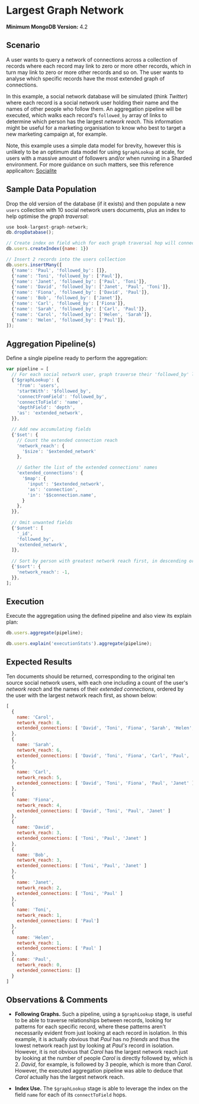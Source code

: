 # Largest Graph Network

__Minimum MongoDB Version:__ 4.2


## Scenario

A user wants to query a network of connections across a collection of records where each record may link to zero or more other records, which in turn may link to zero or more other records and so on. The user wants to analyse which specific records have the most extended graph of connections.

In this example, a social network database will be simulated (think _Twitter_) where each record is a social network user holding their name and the names of other people who follow them. An aggregation pipeline will be executed, which walks each record's `followed_by` array of links to determine which person has the largest _network reach_. This information might be useful for a marketing organisation to know who best to target a new marketing campaign at, for example.

Note, this example uses a simple data model for brevity, however this is unlikely to be an optimum data model for using `$graphLookup` at scale, for users with a massive amount of followers and/or when running in a Sharded environment. For more guidance on such matters, see this reference applicaiton: [Socialite](https://github.com/mongodb-labs/socialite)


## Sample Data Population

Drop the old version of the database (if it exists) and then populate a new `users` collection with 10 social network users documents, plus an index to help optimise the _graph traversal_:

```javascript
use book-largest-graph-network;
db.dropDatabase();

// Create index on field which for each graph traversal hop will connect to
db.users.createIndex({name: 1})

// Insert 2 records into the users collection
db.users.insertMany([
  {'name': 'Paul', 'followed_by': []},
  {'name': 'Toni', 'followed_by': ['Paul']},
  {'name': 'Janet', 'followed_by': ['Paul', 'Toni']},
  {'name': 'David', 'followed_by': ['Janet', 'Paul', 'Toni']},
  {'name': 'Fiona', 'followed_by': ['David', 'Paul']},
  {'name': 'Bob', 'followed_by': ['Janet']},
  {'name': 'Carl', 'followed_by': ['Fiona']},
  {'name': 'Sarah', 'followed_by': ['Carl', 'Paul']},
  {'name': 'Carol', 'followed_by': ['Helen', 'Sarah']},
  {'name': 'Helen', 'followed_by': ['Paul']},
]);
```


## Aggregation Pipeline(s)

Define a single pipeline ready to perform the aggregation:

```javascript
var pipeline = [
  // For each social network user, graph traverse their 'followed_by' list of people
  {'$graphLookup': {
    'from': 'users',
    'startWith': '$followed_by',
    'connectFromField': 'followed_by',
    'connectToField': 'name',
    'depthField': 'depth',
    'as': 'extended_network',
  }},

  // Add new accumulating fields
  {'$set': {
    // Count the extended connection reach
    'network_reach': {
      '$size': '$extended_network'
    },

    // Gather the list of the extended connections' names
    'extended_connections': {
      '$map': {
        'input': '$extended_network',
        'as': 'connection',
        'in': '$$connection.name',
      }
    },    
  }},
    
  // Omit unwanted fields
  {'$unset': [
    '_id',
    'followed_by',
    'extended_network',
  ]},   
  
  // Sort by person with greatest network reach first, in descending order
  {'$sort': {
    'network_reach': -1,
  }},   
];
```


## Execution

Execute the aggregation using the defined pipeline and also view its explain plan:

```javascript
db.users.aggregate(pipeline);
```

```javascript
db.users.explain('executionStats').aggregate(pipeline);
```


## Expected Results

Ten documents should be returned, corresponding to the original ten source social network users, with each one including a count of the user's _network reach_ and the names of their _extended connections_, ordered by the user with the largest network reach first, as shown below:

```javascript
[
  {
    name: 'Carol',
    network_reach: 8,
    extended_connections: [ 'David', 'Toni', 'Fiona', 'Sarah', 'Helen', 'Carl', 'Paul',  'Janet' ]
  },
  {
    name: 'Sarah',
    network_reach: 6,
    extended_connections: [ 'David', 'Toni', 'Fiona', 'Carl', 'Paul', 'Janet' ]
  },
  {
    name: 'Carl',
    network_reach: 5,
    extended_connections: [ 'David', 'Toni', 'Fiona', 'Paul', 'Janet' ]
  },
  {
    name: 'Fiona',
    network_reach: 4,
    extended_connections: [ 'David', 'Toni', 'Paul', 'Janet' ]
  },
  {
    name: 'David',
    network_reach: 3,
    extended_connections: [ 'Toni', 'Paul', 'Janet' ]
  },
  {
    name: 'Bob',
    network_reach: 3,
    extended_connections: [ 'Toni', 'Paul', 'Janet' ]
  },
  {
    name: 'Janet',
    network_reach: 2,
    extended_connections: [ 'Toni', 'Paul' ]
  },
  {
    name: 'Toni',
    network_reach: 1, 
    extended_connections: [ 'Paul']
  },
  { 
    name: 'Helen',
    network_reach: 1, 
    extended_connections: [ 'Paul' ] 
  },
  { name: 'Paul', 
    network_reach: 0, 
    extended_connections: [] 
  }
]
```


## Observations & Comments

 * __Following Graphs.__ Such a pipeline, using a `$graphLookup` stage, is useful to be able to traverse relationships between records, looking for patterns for each specific record, where these patterns aren't necessarily evident from just looking at each record in isolation. In this example, it is actually obvious that _Paul_ has no _friends_ and thus the lowest network reach just by looking at _Paul's_ record in isolation. However, it is not obvious that _Carol_ has the largest network reach just by looking at the number of people _Carol_ is directly followed by, which is 2. _David_, for example, is followed by 3 people, which is more than _Carol_. However, the executed aggregation pipeline was able to deduce that _Carol_ actually has the largest network reach.
 
 * __Index Use.__ The `$graphLookup` stage is able to leverage the index on the field `name` for each of its `connectToField` hops.
 
